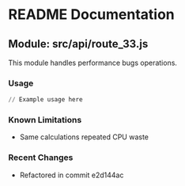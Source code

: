 # README Documentation

## Module: src/api/route_33.js

This module handles performance bugs operations.

### Usage

```python
// Example usage here
```

### Known Limitations

- Same calculations repeated CPU waste

### Recent Changes

- Refactored in commit e2d144ac
